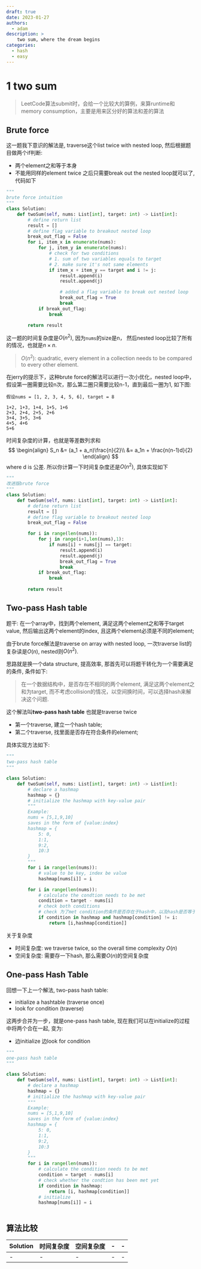```yaml
---
draft: true
date: 2023-01-27
authors:
  - adam
description: >
    two sum, where the dream begins
categories:
  - hash
  - easy
---
```


# 1 two sum

> LeetCode算法submit时，会给一个比较大的算例，来算runtime和memory consumption，主要是用来区分好的算法和差的算法

## Brute force
这一题我下意识的解法是, traverse这个list twice with nested loop, 然后根据题目做两个if判断:
- 两个element之和等于本身
- 不能用同样的element twice
之后只需要break out the nested loop就可以了, 代码如下

```python
"""
brute force intuition
"""
class Solution:
    def twoSum(self, nums: List[int], target: int) -> List[int]:
        # define return list
        result = []
        # define flag variable to breakout nested loop
        break_out_flag = False
        for i, item_x in enumerate(nums):
            for j, item_y in enumerate(nums):
                # check for two conditions
                # 1. sum of two variables equals to target
                # 2. make sure it's not same elements
                if item_x + item_y == target and i != j:
                    result.append(i)
                    result.append(j)

                    # added a flag variable to break out nested loop
                    break_out_flag = True
                    break
            if break_out_flag:
                break

        return result
```
这一题的时间复杂度是$O(n^2)$, 因为`nums`的size是n， 然后nested loop比较了所有的情况，也就是$n \times n$.


> $O(n^2)$: quadratic, every element in a collection needs to be compared to every other element.



在jerry的提示下，这种brute force的解法可以进行一次小优化，nested loop中，假设第一圈需要比较n次，那么第二圈只需要比较n-1，直到最后一圈为1, 如下图:

```
假设nums = [1, 2, 3, 4, 5, 6], target = 8

1+2, 1+3, 1+4, 1+5, 1+6
2+3, 2+4, 2+5, 2+6
3+4, 3+5, 3+6
4+5, 4+6
5+6
```
时间复杂度的计算，也就是等差数列求和
$$
\begin{align}
S_n &= (a_1 + a_n)\frac{n}{2}\\
    &= a_1n + \frac{n(n-1)d}{2}
\end{align}
$$
where d is 公差.
所以你计算一下时间复杂度还是$O(n^2)$, 具体实现如下
```python
"""
改进版brute force
"""
class Solution:
    def twoSum(self, nums: List[int], target: int) -> List[int]:
        # define return list
        result = []
        # define flag variable to breakout nested loop
        break_out_flag = False

        for i in range(len(nums)):
            for j in range(i+1,len(nums),1):
                if nums[i] + nums[j] == target:
                    result.append(i)
                    result.append(j)
                    break_out_flag = True
                    break
            if break_out_flag:
                break
    
        return result
```

## Two-pass Hash table

题干: 在一个array中，找到两个element, 满足这两个element之和等于target value, 然后输出这两个element的index, 且这两个element必须是不同的element;

由于brute force解法是traverse on array with nested loop, 一次traverse list的复杂读是$O(n)$, nested则$O(n^2)$. 

思路就是换一个data structure, 提高效率, 那首先可以将题干转化为一个需要满足的条件, 条件如下:

> 在一个数据结构中，是否存在不相同的两个element, 满足这两个element之和为target, 而不考虑collision的情况，以空间换时间，可以选择hash来解决这个问题. 

这个解法叫**two-pass hash table** 也就是traverse twice
- 第一个traverse, 建立一个hash table;
- 第二个traverse, 找里面是否存在符合条件的element;


具体实现方法如下:

```python
"""
two-pass hash table
"""

class Solution:
    def twoSum(self, nums: List[int], target: int) -> List[int]:
        # declare a hashmap
        hashmap = {}
        # initialize the hashmap with key-value pair
        """
        Example:
        nums = [5,1,9,10]
        saves in the form of {value:index}
        hashmap = {
            5: 0,
            1:1,
            9:2,
            10:3
        }
        """
        for i in range(len(nums)):
            # value to be key, index be value
            hashmap[nums[i]] = i

        for i in range(len(nums)):
            # calculate the condtion needs to be met
            condition = target - nums[i]
            # check both conditions
            # check 为了met condition的条件是否存在于hash中，以及hash是否等于其本身
            if condition in hashmap and hashmap[condition] != i:
                return [i,hashmap[condition]]


```

关于复杂度
- 时间复杂度: we traverse twice, so the overall time complexity $O(n)$ 
- 空间复杂度: 需要存一下hash, 那么需要$O(n)$的空间复杂度




## One-pass Hash Table
回想一下上一个解法, two-pass hash table:
- initialize a hashtable (traverse once)
- look for condition (traverse)

这两步合并为一步，就是one-pass hash table, 现在我们可以在initialize的过程中将两个合在一起, 变为:
- 边initialize 边look for condition  


```python
"""
one-pass hash table
"""

class Solution:
    def twoSum(self, nums: List[int], target: int) -> List[int]:
        # declare a hashmap
        hashmap = {}
        # initialize the hashmap with key-value pair
        """
        Example:
        nums = [5,1,9,10]
        saves in the form of {value:index}
        hashmap = {
            5: 0,
            1:1,
            9:2,
            10:3
        }
        """
        for i in range(len(nums)):
            # calculate the condition needs to be met
            condition = target - nums[i]
            # check whether the condtion has been met yet
            if condition in hashmap:
                return [i, hashmap[condition]]
            # initialize 
            hashmap[nums[i]] = i



```


## 算法比较

|Solution|时间复杂度|空间复杂度|-|-|
|-|-|-|-|-|
|-|-|-|-|-|
